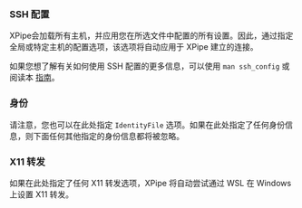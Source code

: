 ### SSH 配置

XPipe会加载所有主机，并应用您在所选文件中配置的所有设置。因此，通过指定全局或特定主机的配置选项，该选项将自动应用于 XPipe 建立的连接。

如果您想了解有关如何使用 SSH 配置的更多信息，可以使用 `man ssh_config` 或阅读本 [指南](https://www.ssh.com/academy/ssh/config)。

### 身份

请注意，您也可以在此处指定 `IdentityFile` 选项。如果在此处指定了任何身份信息，则下面任何其他指定的身份信息都将被忽略。

### X11 转发

如果在此处指定了任何 X11 转发选项，XPipe 将自动尝试通过 WSL 在 Windows 上设置 X11 转发。